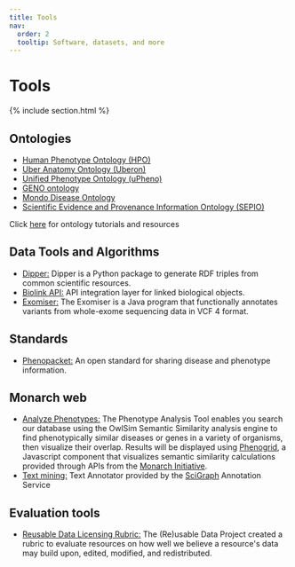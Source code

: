```yaml
---
title: Tools
nav:
  order: 2
  tooltip: Software, datasets, and more
---
```


# <i class="fas fa-tools"></i>Tools

{% include section.html %}

## Ontologies

- [Human Phenotype Ontology (HPO)](https://hpo.jax.org/app/)
- [Uber Anatomy Ontology (Uberon)](http://uberon.github.io/)
- [Unified Phenotype Ontology (uPheno)](https://github.com/obophenotype/upheno)
- [GENO ontology](https://github.com/monarch-initiative/GENO-ontology)
- [Mondo Disease Ontology](https://mondo.monarchinitiative.org/)
- [Scientific Evidence and Provenance Information Ontology (SEPIO)](https://github.com/monarch-initiative/SEPIO-ontology)

Click [here](http://obofoundry.org/resources) for ontology tutorials and resources

## Data Tools and Algorithms

- [Dipper:](https://github.com/monarch-initiative/dipper) Dipper is a Python package to generate RDF triples from common scientific resources.
- [Biolink API:](https://api.monarchinitiative.org/api/) API integration layer for linked biological objects.
- [Exomiser:](https://monarch-exomiser-web-dev.monarchinitiative.org/exomiser/) The Exomiser is a Java program that functionally annotates variants from whole-exome sequencing data in VCF 4 format.

## Standards

- [Phenopacket:](http://phenopackets.org/) An open standard for sharing disease and phenotype information.

## Monarch web

- [Analyze Phenotypes:](https://monarchinitiative.org/analyze/phenotypes) The Phenotype Analysis Tool enables you search our database using the OwlSim Semantic Similarity analysis engine to find phenotypically similar diseases or genes in a variety of organisms, then visualize their overlap. Results will be displayed using [Phenogrid](https://github.com/monarch-initiative/phenogrid), a Javascript component that visualizes semantic similarity calculations provided through APIs from the [Monarch Initiative](https://monarchinitiative.org).
- [Text mining:](https://monarchinitiative.org/annotate/text) Text Annotator provided by the [SciGraph](https://github.com/SciGraph/SciGraph) Annotation Service

## Evaluation tools

- [Reusable Data Licensing Rubric:](http://reusabledata.org/) The (Re)usable Data Project created a rubric to evaluate resources on how well we believe a resource's data may build upon, edited, modified, and redistributed.
